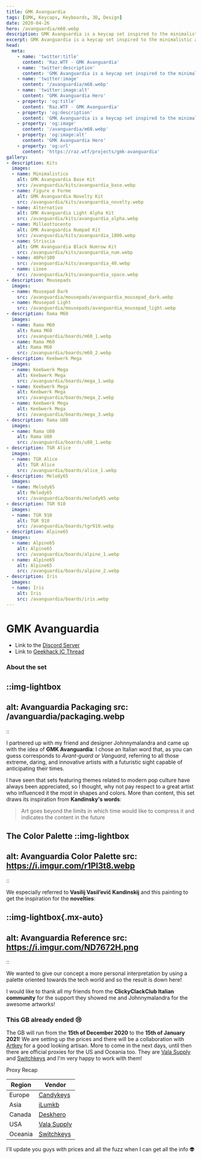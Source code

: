 ```yaml
--- 
title: GMK Avanguardia
tags: [GMK, Keycaps, Keyboards, 3D, Design]
date: 2020-04-26
hero: /avanguardia/m60.webp
description: GMK Avanguardia is a keycap set inspired to the minimalistic art of Kandinsky with a futuristic twist.
excerpt: GMK Avanguardia is a keycap set inspired to the minimalistic art of Kandinsky with a futuristic twist.
head:
  meta:
    - name: 'twitter:title'
      content: 'Raz.WTF - GMK Avanguardia'
    - name: 'twitter:description'
      content: 'GMK Avanguardia is a keycap set inspired to the minimalistic art of Kandinsky with a futuristic twist.'
    - name: 'twitter:image'
      content: '/avanguardia/m60.webp'
    - name: 'twitter:image:alt'
      content: 'GMK Avanguardia Hero'
    - property: 'og:title'
      content: 'Raz.WTF - GMK Avanguardia'
    - property: 'og:description'
      content: 'GMK Avanguardia is a keycap set inspired to the minimalistic art of Kandinsky with a futuristic twist.'
    - property: 'og:image'
      content: '/avanguardia/m60.webp'
    - property: 'og:image:alt'
      content: 'GMK Avanguardia Hero'
    - property: 'og:url'
      content: 'https://raz.wtf/projects/gmk-avanguardia'
gallery:
- description: Kits
  images:
  - name: Minimalistico
    alt: GMK Avanguardia Base Kit
    src: /avanguardia/kits/avanguardia_base.webp
  - name: Figure e Forme
    alt: GMK Avanguardia Novelty Kit
    src: /avanguardia/kits/avanguardia_novelty.webp
  - name: Alternativo
    alt: GMK Avanguardia Light Alpha Kit
    src: /avanguardia/kits/avanguardia_alpha.webp
  - name: Milleottocento
    alt: GMK Avanguardia Numpad Kit
    src: /avanguardia/kits/avanguardia_1800.webp
  - name: Striscia
    alt: GMK Avanguardia Black Numrow Kit
    src: /avanguardia/kits/avanguardia_num.webp
  - name: 40Per100
    src: /avanguardia/kits/avanguardia_40.webp
  - name: Linee
    src: /avanguardia/kits/avanguardia_space.webp
- description: Mousepads
  images:
  - name: Mousepad Dark
    src: /avanguardia/mousepads/avanguardia_mousepad_dark.webp
  - name: Mousepad Light
    src: /avanguardia/mousepads/avanguardia_mousepad_light.webp
- description: Rama M60
  images:
  - name: Rama M60
    alt: Rama M60
    src: /avanguardia/boards/m60_1.webp
  - name: Rama M60
    alt: Rama M60
    src: /avanguardia/boards/m60_2.webp
- description: Keebwerk Mega
  images:
  - name: Keebwerk Mega
    alt: Keebwerk Mega
    src: /avanguardia/boards/mega_1.webp
  - name: Keebwerk Mega
    alt: Keebwerk Mega
    src: /avanguardia/boards/mega_2.webp
  - name: Keebwerk Mega
    alt: Keebwerk Mega
    src: /avanguardia/boards/mega_3.webp
- description: Rama U80
  images:
  - name: Rama U80
    alt: Rama U80
    src: /avanguardia/boards/u80_1.webp
- description: TGR Alice
  images:
  - name: TGR Alice
    alt: TGR Alice
    src: /avanguardia/boards/alice_1.webp
- description: Melody65
  images:
  - name: Melody65
    alt: Melody65
    src: /avanguardia/boards/melody65.webp
- description: TGR 910
  images:
  - name: TGR 910
    alt: TGR 910
    src: /avanguardia/boards/tgr910.webp
- description: Alpine65
  images:
  - name: Alpine65
    alt: Alpine65
    src: /avanguardia/boards/alpine_1.webp
  - name: Alpine65
    alt: Alpine65
    src: /avanguardia/boards/alpine_2.webp
- description: Iris
  images:
  - name: Iris
    alt: Iris
    src: /avanguardia/boards/iris.webp
---
```

# GMK Avanguardia
- Link to the [Discord Server](https://discord.gg/Mn2Ty3y)
- Link to [Geekhack IC Thread](https://geekhack.org/index.php?topic=105981.0)

### About the set
::img-lightbox
---
alt: Avanguardia Packaging
src: /avanguardia/packaging.webp
---
::

I partnered up with my friend and designer Johnnymalandra and came up with the idea of **GMK Avanguardia**:
I chose an Italian word that, as you can guess corresponds to _Avant-guard_ or _Vanguard_,
referring to all those extreme, daring, and innovative artists with a futuristic sight capable of anticipating their times.

I have seen that sets featuring themes related to modern pop culture have always been appreciated, so I thought, why not pay respect to a great artist who influenced it the most in shapes and colors.
More than content, this set draws its inspiration from **Kandinsky's words**:

> Art goes beyond the limits in which time would like to compress it and indicates the content in the future

The Color Palette
::img-lightbox
---
alt: Avanguardia Color Palette
src: https://i.imgur.com/r1Pl3t8.webp
---
::


We especially referred to **Vasilij Vasil’evič Kandinskij** and this painting to get the inspiration for the **novelties**:

::img-lightbox{.mx-auto}
---
alt: Avanguardia Reference
src: https://i.imgur.com/ND7672H.png
---
::

We wanted to give our concept a more personal interpretation by using a palette oriented towards the tech world and so the result is down here!

I would like to thank all my friends from the **ClickyClackClub Italian community** for the support they showed me and Johnnymalandra for the awesome artworks!
### This GB already ended 😢

The GB will run from the **15th of December 2020** to the **15th of January 2021**!
We are setting up the prices and there will be a collaboration with [Artkey](https://artkeyuniverse.com/) for a good looking artisan.
More to come in the next days, until then there are official proxies for the US and Oceania too. They are [Vala Supply](https://vala.supply/) and [Switchkeys](https://www.switchkeys.com.au/) and I'm very happy to work with them!

Proxy Recap

| Region    | Vendor                               |
| --------- | ------------------------------------ |
| Europe    | [Candykeys](https://candykeys.com/)  |
| Asia      | [iLumkb](https://ilumkb.com/)        |
| Canada    | [Deskhero](https://www.deskhero.ca/) |
| USA       | [Vala Supply](https://vala.supply/)  |
| Oceania   | [Switchkeys](https://www.switchkeys.com.au/)  |

I'll update you guys with prices and all the fuzz when I can get all the info 👽